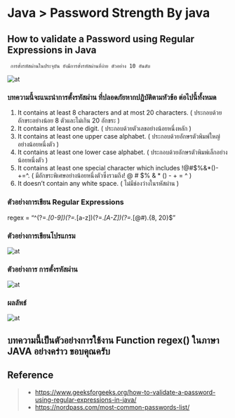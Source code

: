 # Java > Password Strength By java

## How to validate a Password using Regular Expressions in Java

     การตั้งรหัสผ่านในประจุบัน ยังมีการตั้งรหัสผ่านที่ง่าย ตัวอย่าง 10 อันดับ

![at](https://devtech95.github.io/Day5_Password_strength/Pic/TOP10.PNG)

### บทความนี้จะแนะนำการตั้งรหัสผ่าน ที่ปลอดภัยหากปฏิบัติตามหัวข้อ ต่อไปนี้ทั้งหมด

1. It contains at least 8 characters and at most 20 characters. ( ประกอบด้วยอักขระอย่างน้อย 8 ตัวและไม่เกิน 20 อักขระ )
2. It contains at least one digit. ( ประกอบด้วยตัวเลขอย่างน้อยหนึ่งหลัก )
3. It contains at least one upper case alphabet. ( ประกอบด้วยอักษรตัวพิมพ์ใหญ่อย่างน้อยหนึ่งตัว )
4. It contains at least one lower case alphabet. ( ประกอบด้วยอักษรตัวพิมพ์เล็กอย่างน้อยหนึ่งตัว )
5. It contains at least one special character which includes !@#$%&*()-+=^. ( มีอักขระพิเศษอย่างน้อยหนึ่งตัวซึ่งรวมถึง! @ # $% & * () - + = ^ )
6. It doesn’t contain any white space. ( ไม่มีช่องว่างในรหัสผ่าน )

### ตัวอย่างการเขียน Regular Expressions

   regex = “^(?=.*[0-9])(?=.*[a-z])(?=.*[A-Z])(?=.*[@#$%^&-+=()])(?=\\S+$).{8, 20}$”

### ตัวอย่างการเขียนโปรแกรม

![at](https://devtech95.github.io/Day5_Password_strength/Pic/Code.PNG)

### ตัวอย่างการ การตั้งรหัสผ่าน

![at](https://devtech95.github.io/Day5_Password_strength/Pic/Simple.PNG)

### ผลลัพธ์

![at](https://devtech95.github.io/Day5_Password_strength/Pic/result.PNG)

## บทความนี้เป็นตัวอย่างการใช้งาน Function regex() ในภาษา JAVA อย่างคร่าว  ขอบคุณครับ

## Reference

> - <https://www.geeksforgeeks.org/how-to-validate-a-password-using-regular-expressions-in-java/>
> - <https://nordpass.com/most-common-passwords-list/>
